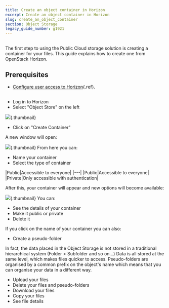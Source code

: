 ```yaml
---
title: Create an object container in Horizon
excerpt: Create an object container in Horizon
slug: create_an_object_container
section: Object Storage
legacy_guide_number: g1921
---
```



## 
The first step to using the Public Cloud storage solution is creating a container for your files. 
This guide explains how to create one from OpenStack Horizon.


## Prerequisites

- [Configure user access to Horizon](../platform/public-cloud/access_console_of_horizon_instance/guide.en-ca.md){.ref}.




## 

- Log in to Horizon
- Select "Object Store" on the left



![](images/img_2935.jpg){.thumbnail}

- Click on "Create Container"


A new window will open:

![](images/img_2937.jpg){.thumbnail}
From here you can:

- Name your container
- Select the type of container

|Public|Accessible to everyone|
|---|
|Public|Accessible to everyone|
|Private|Only accessible with authentication|


After this, your container will appear and new options will become available:

![](images/img_2938.jpg){.thumbnail}
You can:

- See the details of your container
- Make it public or private
- Delete it 


If you click on the name of your container you can also:

- Create a pseudo-folder


In fact, the data placed in the Object Storage is not stored in a traditional hierarchical system (Folder > Subfolder and so on...)
Data is all stored at the same level, which makes files quicker to access.
Pseudo-folders are organised by a common prefix on the object's name which means that you can organise your data in a different way.

- Upload your files
- Delete your files and pseudo-folders
- Download your files
- Copy your files
- See file details




## 
 

